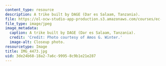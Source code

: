 ```yaml
---
content_type: resource
description: A trike built by DAGE (Dar es Salaam, Tanzania).
file: https://ol-ocw-studio-app-production.s3.amazonaws.com/courses/ec-721-wheelchair-design-in-developing-countries-spring-2009/3de24b6818a27a6c99958c9b1e21e287_IMG_4473.jpg
file_type: image/jpeg
image_metadata:
  caption: A trike built by DAGE (Dar es Salaam, Tanzania).
  credit: 'Credit: Photo courtesy of Amos G. Winter.'
  image-alt: Closeup photo.
resourcetype: Image
title: IMG_4473.jpg
uid: 3de24b68-18a2-7a6c-9995-8c9b1e21e287
---
```

